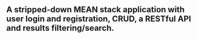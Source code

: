 ## A stripped-down MEAN stack application with user login and registration, CRUD, a RESTful API and results filtering/search.
